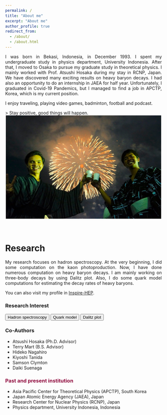 ```yaml
---
permalink: /
title: "About me"
excerpt: "About me"
author_profile: true
redirect_from: 
  - /about/
  - /about.html
---
```


<p align="justify"> 
 I was born in Bekasi, Indonesia, in December 1993. I spent my undergraduate study in physics department, University Indonesia. After that, I moved to Osaka to pursue my graduate study in theoretical physics. I mainly worked with Prof. Atsushi Hosaka during my stay in RCNP, Japan. We have discovered many exciting results on heavy baryon decays. I had also an opportunity to do an internship in JAEA for half year. Unfortunately, I graduated in Covid-19 Pandemics, but I managed to find a job in APCTP, Korea, which is my current position. </p>
<p align="justify"> I enjoy traveling, playing video games, badminton, football and podcast.</p>
> Stay positive, good things will happen.

<center><img src="images/cover.jpg" alt="cover" width="500" height="333" ></center>

<p style="margin-bottom:2cm;"></p>

Research
=========
<p align="justify"> My research focuses on hadron spectroscopy. At the very beginning, I did some computation on the kaon photoproduction. Now, I have done numerous computation on heavy baryon decays. I am mainly working on three-body decays by using Dalitz plot. Also, I do some quark model computations for estimating the decay rates of heavy baryons. </p>

<p> You can also visit my profile in <a href="https://inspirehep.net/authors/1410710">Inspire-HEP</a>. </p>

### Research Interest
<button class="button">Hadron spectroscopy</button>
<button class="button">Quark model</button>
<button class="button">Dalitz plot</button>

### Co-Authors
* Atsushi Hosaka (Ph.D. Advisor)
* Terry Mart (B.S. Advisor)
* Hideko Nagahiro
* Kiyoshi Tanida
* Samson Clymton
* Daiki Suenaga

<h3 style="color:#900C3F"> Past and present institution</h3>

* Asia Pacific Center for Theoretical Physics (APCTP), South Korea
* Japan Atomic Energy Agency (JAEA), Japan
* Research Center for Nuclear Physics (RCNP), Japan
* Physics department, University Indonesia, Indonesia

